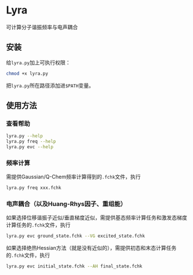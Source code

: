 # Lyra
可计算分子谐振频率与电声耦合

## 安装
给`lyra.py`加上可执行权限：
```bash
chmod +x lyra.py
```
把`lyra.py`所在路径添加进`$PATH`变量。

## 使用方法
### 查看帮助
```bash
lyra.py --help
lyra.py freq --help
lyra.py evc --help
```

### 频率计算
需提供Gaussian/Q-Chem频率计算得到的`.fchk`文件，执行
```bash
lyra.py freq xxx.fchk
```

### 电声耦合（以及Huang-Rhys因子、重组能）
如果选择位移谐振子近似/垂直梯度近似，需提供基态频率计算任务和激发态梯度计算任务的`.fchk`文件，执行
```bash
lyra.py evc ground_state.fchk --VG excited_state.fchk
```

如果选择绝热Hessian方法（就是没有近似的），需提供初态和末态计算任务的`.fchk`文件，执行
```bash
lyra.py evc initial_state.fchk --AH final_state.fchk
```

